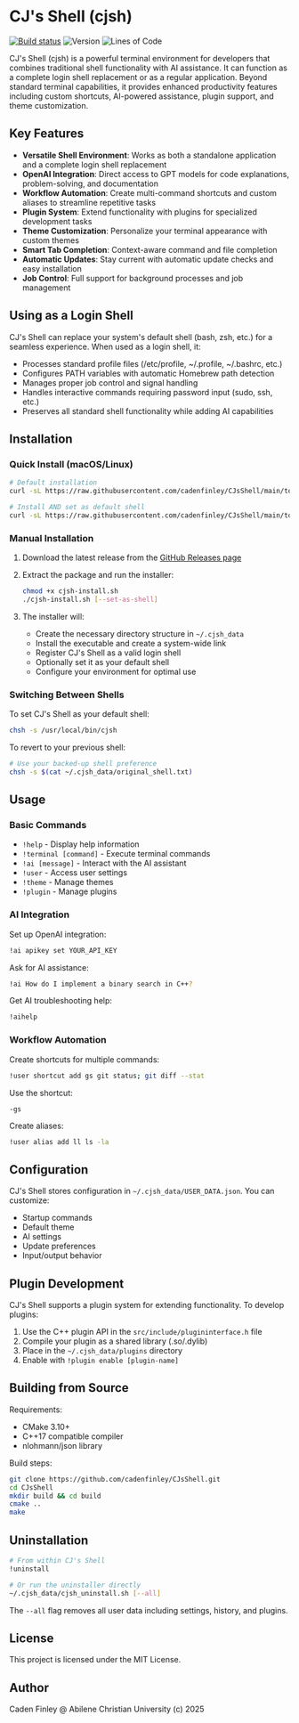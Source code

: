 # CJ's Shell (cjsh)

[![Build status](https://ci.appveyor.com/api/projects/status/dqk13klgh9d22bu5?svg=true)](https://ci.appveyor.com/project/CadenFinley/CJsShell)
![Version](https://img.shields.io/github/v/release/CadenFinley/CJsShell?label=version&color=blue)
![Lines of Code](https://img.shields.io/badge/lines%20of%20code-10228-green)


CJ's Shell (cjsh) is a powerful terminal environment for developers that combines traditional shell functionality with AI assistance. It can function as a complete login shell replacement or as a regular application. Beyond standard terminal capabilities, it provides enhanced productivity features including custom shortcuts, AI-powered assistance, plugin support, and theme customization.

## Key Features

- **Versatile Shell Environment**: Works as both a standalone application and a complete login shell replacement
- **OpenAI Integration**: Direct access to GPT models for code explanations, problem-solving, and documentation
- **Workflow Automation**: Create multi-command shortcuts and custom aliases to streamline repetitive tasks
- **Plugin System**: Extend functionality with plugins for specialized development tasks
- **Theme Customization**: Personalize your terminal appearance with custom themes
- **Smart Tab Completion**: Context-aware command and file completion
- **Automatic Updates**: Stay current with automatic update checks and easy installation
- **Job Control**: Full support for background processes and job management

## Using as a Login Shell

CJ's Shell can replace your system's default shell (bash, zsh, etc.) for a seamless experience. When used as a login shell, it:

- Processes standard profile files (/etc/profile, ~/.profile, ~/.bashrc, etc.)
- Configures PATH variables with automatic Homebrew path detection
- Manages proper job control and signal handling
- Handles interactive commands requiring password input (sudo, ssh, etc.)
- Preserves all standard shell functionality while adding AI capabilities

## Installation

### Quick Install (macOS/Linux)

```sh
# Default installation
curl -sL https://raw.githubusercontent.com/cadenfinley/CJsShell/main/tool-scripts/cjsh-install.sh | bash
```

```sh
# Install AND set as default shell
curl -sL https://raw.githubusercontent.com/cadenfinley/CJsShell/main/tool-scripts/cjsh-install.sh | bash -s -- --set-as-shell
```

### Manual Installation

1. Download the latest release from the [GitHub Releases page](https://github.com/cadenfinley/CJsShell/releases)
2. Extract the package and run the installer:
   ```sh
   chmod +x cjsh-install.sh
   ./cjsh-install.sh [--set-as-shell]
   ```

3. The installer will:
   - Create the necessary directory structure in `~/.cjsh_data`
   - Install the executable and create a system-wide link
   - Register CJ's Shell as a valid login shell
   - Optionally set it as your default shell
   - Configure your environment for optimal use

### Switching Between Shells

To set CJ's Shell as your default shell:
```sh
chsh -s /usr/local/bin/cjsh
```

To revert to your previous shell:
```sh
# Use your backed-up shell preference
chsh -s $(cat ~/.cjsh_data/original_shell.txt)
```

## Usage

### Basic Commands

- `!help` - Display help information
- `!terminal [command]` - Execute terminal commands
- `!ai [message]` - Interact with the AI assistant
- `!user` - Access user settings
- `!theme` - Manage themes
- `!plugin` - Manage plugins

### AI Integration

Set up OpenAI integration:
```sh
!ai apikey set YOUR_API_KEY
```

Ask for AI assistance:
```sh
!ai How do I implement a binary search in C++?
```

Get AI troubleshooting help:
```sh
!aihelp
```

### Workflow Automation

Create shortcuts for multiple commands:
```sh
!user shortcut add gs git status; git diff --stat
```

Use the shortcut:
```
-gs
```

Create aliases:
```sh
!user alias add ll ls -la
```

## Configuration

CJ's Shell stores configuration in `~/.cjsh_data/USER_DATA.json`. You can customize:

- Startup commands
- Default theme
- AI settings
- Update preferences
- Input/output behavior

## Plugin Development

CJ's Shell supports a plugin system for extending functionality. To develop plugins:

1. Use the C++ plugin API in the `src/include/plugininterface.h` file
2. Compile your plugin as a shared library (.so/.dylib)
3. Place in the `~/.cjsh_data/plugins` directory
4. Enable with `!plugin enable [plugin-name]`

## Building from Source

Requirements:
- CMake 3.10+
- C++17 compatible compiler
- nlohmann/json library

Build steps:
```sh
git clone https://github.com/cadenfinley/CJsShell.git
cd CJsShell
mkdir build && cd build
cmake ..
make
```

## Uninstallation

```sh
# From within CJ's Shell
!uninstall

# Or run the uninstaller directly
~/.cjsh_data/cjsh_uninstall.sh [--all]
```

The `--all` flag removes all user data including settings, history, and plugins.

## License

This project is licensed under the MIT License.

## Author

Caden Finley @ Abilene Christian University (c) 2025
